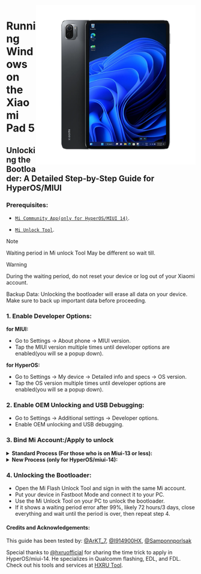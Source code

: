 <img align="right" src="https://github.com/ArKT-7/won-deployer/blob/main/assets/nabu.png" width="425" alt="Windows 11 Running On A Xiaomi Pad 5">

# Running Windows on the Xiaomi Pad 5

## Unlocking the Bootloader: A Detailed Step-by-Step Guide for HyperOS/MIUI

### Prerequisites:
- [```Mi Community App(only for HyperOS/MIUI 14)```](https://apkpure.net/xiaomi-community/com.mi.global.bbs/download).

- [`Mi Unlock Tool`](https://miuirom.xiaomi.com/rom/u1106245679/6.5.224.28/miflash_unlock-en-6.5.224.28.zip).
>

>[!NOTE]
>
> Waiting period in Mi unlock Tool May be different so wait till.

>[!WARNING]
>
> During the waiting period, do not reset your device or log out of your Xiaomi account.
>
> Backup Data: Unlocking the bootloader will erase all data on your device. Make sure to back up important data before proceeding.

### 1. Enable Developer Options:

   **for MIUI:**
   - Go to Settings → About phone → MIUI version.
   - Tap the MIUI version multiple times until developer options are enabled(you will se a popup down).

   **for HyperOS:**
   - Go to Settings → My device → Detailed info and specs → OS version.
   - Tap the OS version multiple times until developer options are enabled(you will se a popup down).


### 2. Enable OEM Unlocking and USB Debugging:
   - Go to Settings → Additional settings → Developer options.
   - Enable OEM unlocking and USB debugging.

### 3. Bind Mi Account:/Apply to unlock

<details>
<summary><b><strong>Standard Process (For those who is on Miui-13 or less):</strong></b></summary>

 **```3. Bind Mi Account:```**
   - Go to Settings > Additional settings > Developer options > Mi Unlock status.
   - Click on "Add your Mi Account." After successful addition, you will see "Added Successfully."

  </summary>
</details>

<details>
<summary><b><strong>New Process (only for HyperOS/miui-14):</strong></b></summary>

>

> If your device is the global version, you can apply for the bootloader unlock at a specific time.

   **Time Trick:**
   - Xiaomi allows 2,000 devices to be apply unlock daily.
   - The reset time for this daily limit is 7 PM Moscow time.

 **```3. Apply to unlock:```**
   - Match your time with 7 PM Moscow time and be ready if you were not fast this will not work.
   - Open Xiaomi Community app, set it to Global, and sign in with the same account as on your device.
   - Go to the "Me" tab, click on "Unlock bootloader," then click on "Apply".
   - Once granted access, go to Settings > Additional settings > Developer options > Mi Unlock status.
   - Click on "Add your Mi Account." After successful addition, you will see "Added Successfully."

  </summary>
</details>

### 4. Unlocking the Bootloader:
   - Open the Mi Flash Unlock Tool and sign in with the same Mi account.
   - Put your device in Fastboot Mode and connect it to your PC.
   - Use the Mi Unlock Tool on your PC to unlock the bootloader.
   - If it shows a waiting period error after 99%, likely 72 hours/3 days, close everything and wait until the period is over, then repeat step 4.

  
#### Credits and Acknowledgements:
This guide has been tested by: [@ArKT_7](https://t.me/ArKT_7), [@I914900HX](https://t.me/I914900HX), [@Samponnporlsak](https://t.me/Samponnporlsak)

Special thanks to [@hxruofficial](https://t.me/hxruofficial) for sharing the time trick to apply in HyperOS/miui-14. He specializes in Qualcomm flashing, EDL, and FDL. Check out his tools and services at [HXRU Tool](https://hxrutool.com/).
